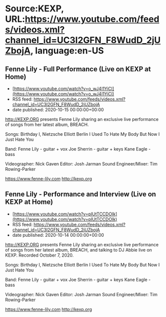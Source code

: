 # Source:KEXP, URL:https://www.youtube.com/feeds/videos.xml?channel_id=UC3I2GFN_F8WudD_2jUZbojA, language:en-US

## Fenne Lily - Full Performance (Live on KEXP at Home)
 - [https://www.youtube.com/watch?v=o_wJ4I1YiCI](https://www.youtube.com/watch?v=o_wJ4I1YiCI)
 - RSS feed: https://www.youtube.com/feeds/videos.xml?channel_id=UC3I2GFN_F8WudD_2jUZbojA
 - date published: 2020-10-15 00:00:00+00:00

http://KEXP.ORG presents Fenne Lily sharing an exclusive live performance of songs from her latest album, BREACH.

Songs:
Birthday
I, Nietzsche
Elliott
Berlin
I Used To Hate My Body But Now I Just Hate You

Band:
Fenne Lily - guitar + vox
Joe Sherrin - guitar + keys
Kane Eagle - bass

Videographer: Nick Gaven
Editor: Josh Jarman
Sound Engineer/Mixer: Tim Rowing-Parker 

https://www.fenne-lily.com
http://kexp.org

## Fenne Lily - Performance and Interview (Live on KEXP at Home)
 - [https://www.youtube.com/watch?v=pIUtTCCDOIk](https://www.youtube.com/watch?v=pIUtTCCDOIk)
 - RSS feed: https://www.youtube.com/feeds/videos.xml?channel_id=UC3I2GFN_F8WudD_2jUZbojA
 - date published: 2020-10-14 00:00:00+00:00

http://KEXP.ORG presents Fenne Lily sharing an exclusive live performance of songs from her latest album, BREACH, and talking to DJ Abbie live on KEXP. Recorded October 7, 2020.

Songs:
Birthday
I, Nietzsche
Elliott
Berlin
I Used To Hate My Body But Now I Just Hate You

Band:
Fenne Lily - guitar + vox
Joe Sherrin - guitar + keys
Kane Eagle - bass

Videographer: Nick Gaven
Editor: Josh Jarman
Sound Engineer/Mixer: Tim Rowing-Parker 

https://www.fenne-lily.com
http://kexp.org

